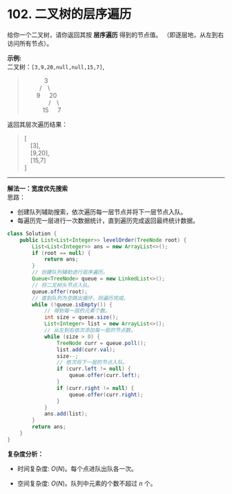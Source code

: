 # 102. 二叉树的层序遍历

给你一个二叉树，请你返回其按 **层序遍历** 得到的节点值。 （即逐层地，从左到右访问所有节点）。

**示例:**  
二叉树：`[3,9,20,null,null,15,7]`,  
>&emsp;&emsp;&emsp;&nbsp;3  
>&emsp;&emsp;&ensp;/&emsp;\\  
>&emsp;&emsp;9&emsp;&ensp;20  
>&emsp;&emsp;&emsp;&emsp;/&emsp;\\  
>&emsp;&emsp;&emsp;15&emsp;&ensp;7

返回其层次遍历结果：
>[  
>&emsp;[3],  
>&emsp;[9,20],  
>&emsp;[15,7]  
>]

---
**解法一：宽度优先搜索**  
思路：  

* 创建队列辅助搜索，依次遍历每一层节点并将下一层节点入队。  
* 每遍历完一层进行一次数据统计，直到遍历完成返回最终统计数据。

```Java
class Solution {
    public List<List<Integer>> levelOrder(TreeNode root) {
        List<List<Integer>> ans = new ArrayList<>();
        if (root == null) {
            return ans;
        }
        // 创建队列辅助进行层序遍历。
        Queue<TreeNode> queue = new LinkedList<>();
        // 将二叉树头节点入队。
        queue.offer(root);
        // 直到队列为空跳出循环，则遍历完成。
        while (!queue.isEmpty()) {
            // 得到每一层的元素个数。
            int size = queue.size();
            List<Integer> list = new ArrayList<>();
            // 从左到右依次添加每一层的节点数。
            while (size > 0) {
                TreeNode curr = queue.poll();
                list.add(curr.val);
                size--;
                // 依次将下一层的节点入队。
                if (curr.left != null) {
                    queue.offer(curr.left);
                }
                if (curr.right != null) {
                    queue.offer(curr.right);
                }
            }
            ans.add(list);
        }
        return ans;
    }
}
```

**复杂度分析：**

* 时间复杂度: $O(N)$。每个点进队出队各一次。

* 空间复杂度: $O(N)$。队列中元素的个数不超过 $n$ 个。
